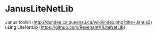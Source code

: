 # JanusLiteNetLib
Janus toolkit (http://dundee.cs.queensu.ca/wiki/index.php?title=Janus2) using LiteNetLib (https://github.com/RevenantX/LiteNetLib)
